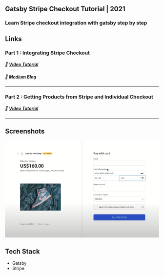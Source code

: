 ## Gatsby Stripe Checkout Tutorial | 2021


### Learn Stripe checkout integration with gatsby step by step

## Links

### Part 1 : Integrating Stripe Checkout

##### :link: [Video Tutorial](https://youtu.be/6-D9YWYoMf0)
##### :link: [Medium Blog](https://medium.com/@developer-junaid/quickstart-gatsby-stripe-checkout-a661dde1a98c)
---
### Part 2 : Getting Products from Stripe and Individual Checkout
##### :link: [Video Tutorial]()
---


## Screenshots


<img src="./images/checkout-form.png">


## Tech Stack

- Gatsby
- Stripe
